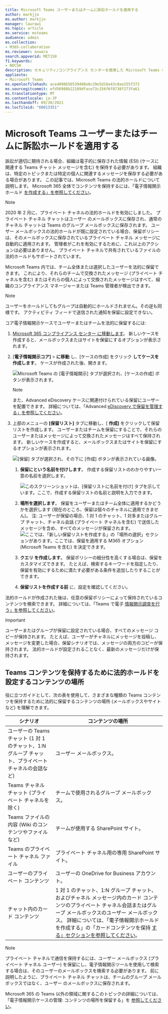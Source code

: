 ```yaml
---
title: Microsoft Teams ユーザーまたはチームに訴訟ホールドを適用する
author: markjjo
ms.author: markjjo
manager: laurawi
ms.topic: article
ms.service: msteams
audience: admin
ms.collection:
- M365-collaboration
ms.reviewer: anwara
search.appverid: MET150
f1.keywords:
- NOCSH
description: セキュリティ/コンプライアンス センターを使用した Microsoft Teams のユーザーまたはチームへの訴訟ホールドの適用と、データ要件に基づいて訴訟ホールドを適用する必要のある項目について説明します。
appliesto:
- Microsoft Teams
ms.openlocfilehash: ace4098b56539408e8c29e5d16e43c8ae255f372
ms.sourcegitcommit: efd56988b22189dface73c156f6f8738f273fa61
ms.translationtype: MT
ms.contentlocale: ja-JP
ms.lasthandoff: 09/30/2021
ms.locfileid: "60013351"
---
```

# <a name="place-a-microsoft-teams-user-or-team-on-legal-hold"></a>Microsoft Teams ユーザーまたはチームに訴訟ホールドを適用する

訴訟が適切に期待される場合、組織は電子的に保存された情報 (ESI) (ケースに関連する Teams チャット メッセージを含む) を保持する必要があります。 組織は、特定のトピックまたは特定の個人に関連するメッセージを保存する必要がある場合があります。 この記事では、Microsoft Teams の法的ホールドについて説明します。 Microsoft 365 全体でコンテンツを保持するには、「電子情報開示ホールド [を作成する」を参照してください](/microsoft-365/compliance/create-ediscovery-holds)。

> [!NOTE]
> 2020 年 2 月に、プライベート チャネルの法的ホールドを有効にしました。 プライベート チャネル チャットはユーザー のメールボックスに保存され、通常のチャネル チャットは Teams のグループ メールボックスに保存されます。 ユーザー メールボックスの法的ホールドが既に設定されている場合、保留ポリシーは、そのメールボックスに保存されているプライベート チャネル メッセージに自動的に適用されます。 管理者がこれを有効にするために、これ以上のアクションは必要はありません。 プライベート チャネルで共有されているファイルの法的ホールドもサポートされています。

Microsoft Teams 内では、チーム全体または選択したユーザーを法的に保留できます。 これにより、それらのチームで交換されたメッセージ (プライベート チャネルを含む) またはそれらの個人によって交換されたメッセージはすべて、組織のコンプライアンス マネージャーまたは Teams 管理者が検出できます。

> [!NOTE]
> ユーザーをホールドしてもグループは自動的にホールドされません。その逆も同様です。
> アクティビティ フィードで送信された通知を保留に設定できない。

コア電子情報開示ケースでユーザーまたはチームを法的に保留するには:

1. [Microsoft 365 コンプライアンス センター に移動します](https://compliance.microsoft.com)。 新しいケースを作成すると、メールボックスまたはサイトを保留にするオプションが表示されます。

2. [**電子情報開示コア]**  >  **に移動** し、[ケースの作成] をクリック **してケースを作成します**。 ケースが作成された後、開きます。
  
   ![Microsoft Teams の [電子情報開示] タブが選択され、[ケースの作成] ボタンが表示されます。](media/LegalHold1.png)

   > [!NOTE]
   > また、Advanced eDiscovery ケースに関連付けられている保留にユーザーを配置できます。 詳細については、「Advanced [eDiscovery で保留を管理する」を参照してください](/microsoft-365/compliance/managing-holds)。

3. 上部のメニューの **[保留リスト]** タブに移動し、[ **作成]** をクリックして保留リストを作成します。 ユーザーまたはチームを保留にすることで、それらのユーザーまたはメッセージによって交換されたメッセージはすべて保持されます。 新しいケースを作成すると、メールボックスまたはサイトを保留にするオプションが表示されます。

   ![[保留] タブが選択され、その下に [作成] ボタンが表示されている画像。](media/LegalHold2.png)
    
    1. **保留にという名前を付けします**。 作成する保留リストのわかりやすい一意の名前を選択します。
  
       ![このスクリーンショットは、[保留リストに名前を付け] タブを示しています。ここで、作成する保留リストの名前と説明を入力できます。](media/LegalHold3.png)

    1. **場所を選択します**。 保留をユーザーまたはチーム全体に適用するかどうかを選択します (現在のところ、保留は個々のチャネルに適用できません)。 注: ユーザーが保留の場合、1 対 1 のチャット、1 対多またはグループ チャット、チャネル会話 (プライベート チャネルを含む) で送信したメッセージを含め、すべてのメッセージが保留されます。
    ![ここでは、「新しい保留リストを作成する」の「場所の選択」セクションがあります。ここでは、保留を適用する M365 オプション (Microsoft Teams を含む) を決定できます。](media/LegalHold4.png)

    2. **クエリ を作成します**。 保留ポリシーの細分性を高くする場合は、保留をカスタマイズできます。 たとえば、検索するキーワードを指定したり、保留を有効にするために満たす必要がある条件を追加したりすることができます。
    
    3. **保留リストを作成する前** に、設定を確認してください。

法的ホールドが作成された後は、任意の保留ポリシーによって保持されているコンテンツを検索できます。 詳細については、「Teams で電子 [情報開示調査を行う」を参照してください](eDiscovery-investigation.md)。

> [!IMPORTANT]
> ユーザーまたはグループが保留に設定されている場合、すべてのメッセージ コピーが保持されます。 たとえば、ユーザーがチャネルにメッセージを投稿し、メッセージを変更した場合、保留シナリオでは、メッセージの両方のコピーが保持されます。 法的ホールドが設定されることなく、最新のメッセージだけが保持されます。

## <a name="content-locations-to-place-on-legal-hold-to-preserve-teams-content"></a>Teams コンテンツを保持するために法的ホールドを設定するコンテンツの場所

役に立つガイドとして、次の表を使用して、さまざまな種類の Teams コンテンツを保持するために法的に保留するコンテンツの場所 (メールボックスやサイトなど) を理解できます。

|シナリオ  |コンテンツの場所  |
|---------|---------|
|ユーザーの Teams チャット (1 対 1 のチャット、1:N グループ チャット、プライベート チャネルの会話など)     |ユーザー メールボックス。         |
|Teams チャネル チャット (プライベート チャネルを除く)    |チームで使用されるグループ メールボックス。         |
|Teams ファイルの内容 (Wiki のコンテンツやファイルなど)     |チームが使用する SharePoint サイト。         |
|Teams のプライベート チャネル ファイル     |プライベート チャネル用の専用 SharePoint サイト。     |
|ユーザーのプライベート コンテンツ     |ユーザーの OneDrive for Business アカウント。         |
|チャット内のカード コンテンツ|1 対 1 のチャット、1:N グループ チャット、およびチャネル メッセージ内のカード コンテンツのプライベート チャネル会話またはグループ メールボックスのユーザー メールボックス。 詳細については、「電子情報開示ホールドを作成する」の「カードコンテンツを保持 [する」セクションを参照してください](/microsoft-365/compliance/create-ediscovery-holds#preserve-card-content)。|


> [!NOTE]
> プライベート チャネルで通信を保持するには、ユーザー メールボックス (プライベート チャネル ユーザー) を保留にし、電子情報開示ツールを使用して検索する場合は、そのユーザーのメールボックスを検索する必要があります。 前に説明したように、プライベート チャネル チャットは、チームのグループ メールボックスではなく、ユーザー のメールボックスに保存されます。

Microsoft 365 の Teams 以外の領域に関するこのトピックの詳細については、「電子情報開示ケースの管理: コンテンツの場所を保留する」を [参照してください](/microsoft-365/compliance/ediscovery-cases#step-4-place-content-locations-on-hold)。
